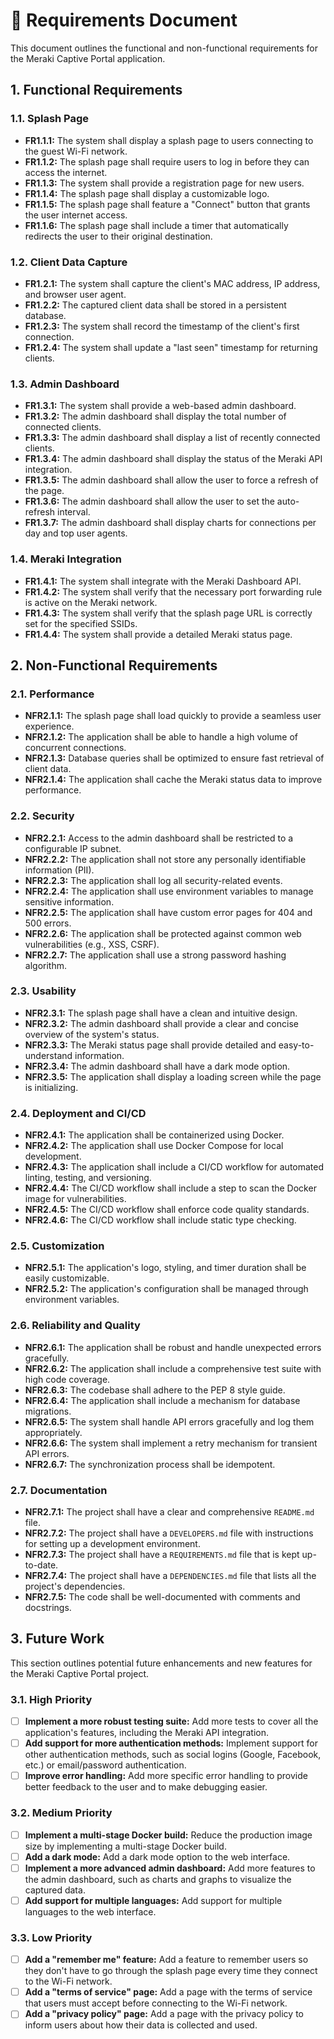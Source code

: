 # 📝 Requirements Document

This document outlines the functional and non-functional requirements for the Meraki Captive Portal application.

## 1. Functional Requirements

### 1.1. Splash Page

-   **FR1.1.1:** The system shall display a splash page to users connecting to the guest Wi-Fi network.
-   **FR1.1.2:** The splash page shall require users to log in before they can access the internet.
-   **FR1.1.3:** The system shall provide a registration page for new users.
-   **FR1.1.4:** The splash page shall display a customizable logo.
-   **FR1.1.5:** The splash page shall feature a "Connect" button that grants the user internet access.
-   **FR1.1.6:** The splash page shall include a timer that automatically redirects the user to their original destination.

### 1.2. Client Data Capture

-   **FR1.2.1:** The system shall capture the client's MAC address, IP address, and browser user agent.
-   **FR1.2.2:** The captured client data shall be stored in a persistent database.
-   **FR1.2.3:** The system shall record the timestamp of the client's first connection.
-   **FR1.2.4:** The system shall update a "last seen" timestamp for returning clients.

### 1.3. Admin Dashboard

-   **FR1.3.1:** The system shall provide a web-based admin dashboard.
-   **FR1.3.2:** The admin dashboard shall display the total number of connected clients.
-   **FR1.3.3:** The admin dashboard shall display a list of recently connected clients.
-   **FR1.3.4:** The admin dashboard shall display the status of the Meraki API integration.
-   **FR1.3.5:** The admin dashboard shall allow the user to force a refresh of the page.
-   **FR1.3.6:** The admin dashboard shall allow the user to set the auto-refresh interval.
-   **FR1.3.7:** The admin dashboard shall display charts for connections per day and top user agents.

### 1.4. Meraki Integration

-   **FR1.4.1:** The system shall integrate with the Meraki Dashboard API.
-   **FR1.4.2:** The system shall verify that the necessary port forwarding rule is active on the Meraki network.
-   **FR1.4.3:** The system shall verify that the splash page URL is correctly set for the specified SSIDs.
-   **FR1.4.4:** The system shall provide a detailed Meraki status page.

## 2. Non-Functional Requirements

### 2.1. Performance

-   **NFR2.1.1:** The splash page shall load quickly to provide a seamless user experience.
-   **NFR2.1.2:** The application shall be able to handle a high volume of concurrent connections.
-   **NFR2.1.3:** Database queries shall be optimized to ensure fast retrieval of client data.
-   **NFR2.1.4:** The application shall cache the Meraki status data to improve performance.

### 2.2. Security

-   **NFR2.2.1:** Access to the admin dashboard shall be restricted to a configurable IP subnet.
-   **NFR2.2.2:** The application shall not store any personally identifiable information (PII).
-   **NFR2.2.3:** The application shall log all security-related events.
-   **NFR2.2.4:** The application shall use environment variables to manage sensitive information.
-   **NFR2.2.5:** The application shall have custom error pages for 404 and 500 errors.
-   **NFR2.2.6:** The application shall be protected against common web vulnerabilities (e.g., XSS, CSRF).
-   **NFR2.2.7:** The application shall use a strong password hashing algorithm.

### 2.3. Usability

-   **NFR2.3.1:** The splash page shall have a clean and intuitive design.
-   **NFR2.3.2:** The admin dashboard shall provide a clear and concise overview of the system's status.
-   **NFR2.3.3:** The Meraki status page shall provide detailed and easy-to-understand information.
-   **NFR2.3.4:** The admin dashboard shall have a dark mode option.
-   **NFR2.3.5:** The application shall display a loading screen while the page is initializing.

### 2.4. Deployment and CI/CD

-   **NFR2.4.1:** The application shall be containerized using Docker.
-   **NFR2.4.2:** The application shall use Docker Compose for local development.
-   **NFR2.4.3:** The application shall include a CI/CD workflow for automated linting, testing, and versioning.
-   **NFR2.4.4:** The CI/CD workflow shall include a step to scan the Docker image for vulnerabilities.
-   **NFR2.4.5:** The CI/CD workflow shall enforce code quality standards.
-   **NFR2.4.6:** The CI/CD workflow shall include static type checking.

### 2.5. Customization

-   **NFR2.5.1:** The application's logo, styling, and timer duration shall be easily customizable.
-   **NFR2.5.2:** The application's configuration shall be managed through environment variables.

### 2.6. Reliability and Quality

-   **NFR2.6.1:** The application shall be robust and handle unexpected errors gracefully.
-   **NFR2.6.2:** The application shall include a comprehensive test suite with high code coverage.
-   **NFR2.6.3:** The codebase shall adhere to the PEP 8 style guide.
-   **NFR2.6.4:** The application shall include a mechanism for database migrations.
-   **NFR2.6.5:** The system shall handle API errors gracefully and log them appropriately.
-   **NFR2.6.6:** The system shall implement a retry mechanism for transient API errors.
-   **NFR2.6.7:** The synchronization process shall be idempotent.

### 2.7. Documentation

-   **NFR2.7.1:** The project shall have a clear and comprehensive `README.md` file.
-   **NFR2.7.2:** The project shall have a `DEVELOPERS.md` file with instructions for setting up a development environment.
-   **NFR2.7.3:** The project shall have a `REQUIREMENTS.md` file that is kept up-to-date.
-   **NFR2.7.4:** The project shall have a `DEPENDENCIES.md` file that lists all the project's dependencies.
-   **NFR2.7.5:** The code shall be well-documented with comments and docstrings.

## 3. Future Work

This section outlines potential future enhancements and new features for the Meraki Captive Portal project.

### 3.1. High Priority

-   [ ] **Implement a more robust testing suite:** Add more tests to cover all the application's features, including the Meraki API integration.
-   [ ] **Add support for more authentication methods:** Implement support for other authentication methods, such as social logins (Google, Facebook, etc.) or email/password authentication.
-   [ ] **Improve error handling:** Add more specific error handling to provide better feedback to the user and to make debugging easier.

### 3.2. Medium Priority

-   [ ] **Implement a multi-stage Docker build:** Reduce the production image size by implementing a multi-stage Docker build.
-   [ ] **Add a dark mode:** Add a dark mode option to the web interface.
-   [ ] **Implement a more advanced admin dashboard:** Add more features to the admin dashboard, such as charts and graphs to visualize the captured data.
-   [ ] **Add support for multiple languages:** Add support for multiple languages to the web interface.

### 3.3. Low Priority

-   [ ] **Add a "remember me" feature:** Add a feature to remember users so they don't have to go through the splash page every time they connect to the Wi-Fi network.
-   [ ] **Add a "terms of service" page:** Add a page with the terms of service that users must accept before connecting to the Wi-Fi network.
-   [ ] **Add a "privacy policy" page:** Add a page with the privacy policy to inform users about how their data is collected and used.
